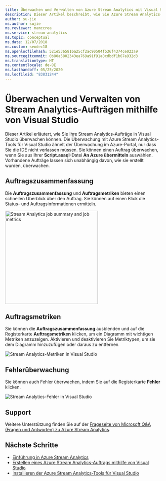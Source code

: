 ```yaml
---
title: Überwachen und Verwalten von Azure Stream Analytics mit Visual Studio
description: Dieser Artikel beschreibt, wie Sie Azure Stream Analytics-Aufträge mithilfe von Visual Studio überwachen und verwalten.
author: su-jie
ms.author: sujie
ms.reviewer: mamccrea
ms.service: stream-analytics
ms.topic: conceptual
ms.date: 12/07/2018
ms.custom: seodec18
ms.openlocfilehash: 521e5365816a25cf2ac90504f536f4374ce023a9
ms.sourcegitcommit: 0b80a5802343ea769a91f91a8cdbdf1b67a932d3
ms.translationtype: HT
ms.contentlocale: de-DE
ms.lasthandoff: 05/25/2020
ms.locfileid: "83831244"
---
```

# <a name="monitor-and-manage-stream-analytics-jobs-with-visual-studio"></a>Überwachen und Verwalten von Stream Analytics-Aufträgen mithilfe von Visual Studio

Dieser Artikel erläutert, wie Sie Ihre Stream Analytics-Aufträge in Visual Studio überwachen können. Die Überwachung mit Azure Stream Analytics-Tools für Visual Studio ähnelt der Überwachung im Azure-Portal, nur dass Sie die IDE nicht verlassen müssen. Sie können einen Auftrag überwachen, wenn Sie aus Ihrer **Script.asaql**-Datei **An Azure übermitteln** auswählen. Vorhandene Aufträge lassen sich unabhängig davon, wie sie erstellt wurden, überwachen. 

## <a name="job-summary"></a>Auftragszusammenfassung

Die **Auftragszusammenfassung** und **Auftragsmetriken** bieten einen schnellen Überblick über den Auftrag. Sie können auf einen Blick die Status- und Auftragsinformationen ermitteln.

<img src="./media/stream-analytics-monitor-jobs-use-vs/stream-analytics-job-summary-metrics.png" alt="Stream Analytics job summary and job metrics" width="300px"/> 


## <a name="job-metrics"></a>Auftragsmetriken

Sie können die **Auftragszusammenfassung** ausblenden und auf die Registerkarte **Auftragsmetriken** klicken, um ein Diagramm mit wichtigen Metriken anzuzeigen. Aktivieren und deaktivieren Sie Metriktypen, um sie dem Diagramm hinzuzufügen oder daraus zu entfernen.

![Stream Analytics-Metriken in Visual Studio](./media/stream-analytics-monitor-jobs-use-vs/stream-analytics-vs-metrics.png)


## <a name="error-monitoring"></a>Fehlerüberwachung

Sie können auch Fehler überwachen, indem Sie auf die Registerkarte **Fehler** klicken.

![Stream Analytics-Fehler in Visual Studio](./media/stream-analytics-monitor-jobs-use-vs/stream-analytics-vs-errors.png)


## <a name="get-support"></a>Support
Weitere Unterstützung finden Sie auf der [Frageseite von Microsoft Q&A (Fragen und Antworten) zu Azure Stream Analytics](https://docs.microsoft.com/answers/topics/azure-stream-analytics.html). 

## <a name="next-steps"></a>Nächste Schritte
* [Einführung in Azure Stream Analytics](stream-analytics-introduction.md)
* [Erstellen eines Azure Stream Analytics-Auftrags mithilfe von Visual Studio](stream-analytics-quick-create-vs.md)
* [Installieren der Azure Stream Analytics-Tools für Visual Studio](stream-analytics-tools-for-visual-studio-install.md) 


